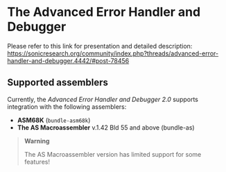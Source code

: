 
# The Advanced Error Handler and Debugger

Please refer to this link for presentation and detailed description: https://sonicresearch.org/community/index.php?threads/advanced-error-handler-and-debugger.4442/#post-78456

## Supported assemblers

Currently, the *Advanced Error Handler and Debugger 2.0* supports integration with the following assemblers:

* __ASM68K__ (`bundle-asm68k`)
* __The AS Macroassembler__ v.1.42 Bld 55 and above (bundle-as)

> **Warning**
>
> The AS Macroassembler version has limited support for some features!
